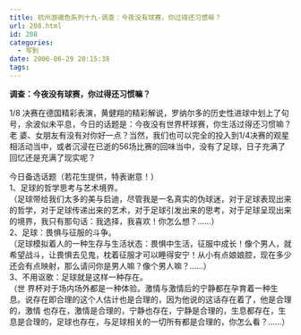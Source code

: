 ```yaml
---
title: 杭州游魂色系列十九-调查：今夜没有球赛，你过得还习惯嘛？
url: 208.html
id: 208
categories:
  - 写到
date: 2006-06-29 20:15:38
tags:
---
```


**调查：今夜没有球赛，你过得还习惯嘛？**  
  
1/8 决赛在德国精彩表演，黄健翔的精彩解说，罗纳尔多的历史性进球中划上了句号，余波似未平息，今日的话题是：今夜没有世界杯球赛，你生活过得还习惯嘛？老 婆、女朋友有没有对你好一点？当然，我们也可以完全的投入到1/4决赛的观星相活动当中，或者沉浸在已逝的56场比赛的回味当中，没有了足球，日子充满了 回忆还是充满了现实呢？  
  
今日备选话题（若花生提供，特表谢意！）  
1、足球的哲学思考与艺术境界。  
（足球带给我们太多的美与启迪，尽管我是一名真实的伪球迷，对于足球表现出来的哲学，对于足球传递出来的艺术，对于足球引发出来的思考，对于足球呈现出来的境界，我只有那句话：我选择，我喜欢！你怎么想？……）  
2、足球：畏惧与征服的斗争。  
（足球模拟着人的一种生存与生活状态：畏惧中生活，征服中成长！像个男人，就希望战斗，让畏惧去见鬼，枕着征服才可以睡得安宁！从小有点娘娘腔，现在多少还会有点映射，那么请问你是男人嘛？像个男人嘛？……）  
3、不用讴歌：足球就是这样一种存在。  
（世 界杯对于场内场外都是一种体验。激情与激情后的宁静都在孕育着一种生息。说存在即合理的这个人估计也是合理的，因为他说的这话存在着了，他是合理的，激情 也存在，激情是合理的，宁静也存在，宁静是合理的，生息都存在，生息是合理的，足球也存在，与足球相关的一切所有都是合理的，你怎么看？……）
